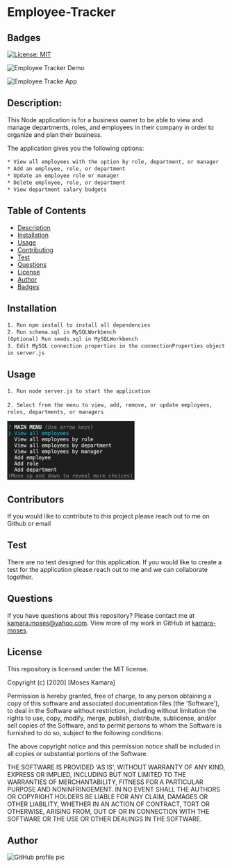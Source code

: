 # Employee-Tracker

## Badges
[![License: MIT](https://img.shields.io/badge/License-MIT-yellow.svg)](https://opensource.org/licenses/MIT)

![Employee Tracker Demo]()

<img src='' alt='Employee Tracke App'>

## Description:
This Node application is for a business owner to be able to view and manage departments, roles, and employees in their company in order to organize and plan their business.

The application gives you the following options:

    * View all employees with the option by role, department, or manager
    * Add an employee, role, or department
    * Update an employee role or manager
    * Delete employee, role, or department
    * View department salary budgets

## Table of Contents
* [Description](#description)
* [Installation](#installation)
* [Usage](#usage)
* [Contributing](#contributing)
* [Test](#test)
* [Questions](#questions)
* [License](#license)
* [Author](#Author)
* [Badges](#badges)
## Installation
    1. Run npm install to install all dependencies
    2. Run schema.sql in MySQLWorkbench
    (Optional) Run seeds.sql in MySQLWorkbench
    3. Edit MySQL connection properties in the connectionProperties object in server.js

## Usage
    1. Run node server.js to start the application

    2. Select from the menu to view, add, remove, or update employees, roles, departments, or managers

<img src='images/menu.png' alt='options menu of the app'>


## Contributors
If you would like to contribute to this project please reach out to me on Github or email
## Test
There are no test designed for this application. If you would like to create a test for the application please reach out to me and we can collaborate together.
## Questions
If you have questions about this repository? Please contact me at [kamara.moses@yahoo.com](mailto:kamara.moses@yahoo.com). View more of my work in GitHub at [kamara-moses](https://github.com/kamara-moses).
## License
This repository is licensed under the MIT license.

Copyright (c) [2020] [Moses Kamara]

Permission is hereby granted, free of charge, to any person obtaining a copy of this software and associated documentation files (the 'Software'), to deal in the Software without restriction, including without limitation the rights to use, copy, modify, merge, publish, distribute, sublicense, and/or sell copies of the Software, and to permit persons to whom the Software is furnished to do so, subject to the following conditions:

The above copyright notice and this permission notice shall be included in all copies or substantial portions of the Software.

THE SOFTWARE IS PROVIDED 'AS IS', WITHOUT WARRANTY OF ANY KIND, EXPRESS OR IMPLIED, INCLUDING BUT NOT LIMITED TO THE WARRANTIES OF MERCHANTABILITY, FITNESS FOR A PARTICULAR PURPOSE AND NONINFRINGEMENT. IN NO EVENT SHALL THE AUTHORS OR COPYRIGHT HOLDERS BE LIABLE FOR ANY CLAIM, DAMAGES OR OTHER LIABILITY, WHETHER IN AN ACTION OF CONTRACT, TORT OR OTHERWISE, ARISING FROM, OUT OF OR IN CONNECTION WITH THE SOFTWARE OR THE USE OR OTHER DEALINGS IN THE SOFTWARE.

## Author 
![GitHub profile pic](https://avatars3.githubusercontent.com/u/65128951?v=4)

